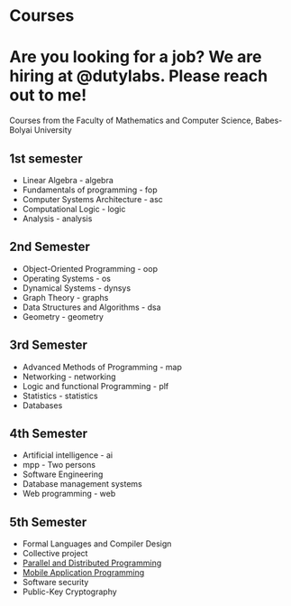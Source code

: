 # Courses

# Are you looking for a job? We are hiring at @dutylabs. Please reach out to me!

Courses from the Faculty of Mathematics and Computer Science, Babes-Bolyai University

## 1st semester

* Linear Algebra - algebra
* Fundamentals of programming - fop
* Computer Systems Architecture - asc
* Computational Logic - logic
* Analysis - analysis

## 2nd Semester

* Object-Oriented Programming - oop
* Operating Systems - os
* Dynamical Systems - dynsys
* Graph Theory - graphs
* Data Structures and Algorithms - dsa
* Geometry - geometry

## 3rd Semester

* Advanced Methods of Programming - map
* Networking - networking
* Logic and functional Programming - plf
* Statistics - statistics
* Databases

## 4th Semester

* Artificial intelligence - ai
* mpp - Two persons
* Software Engineering
* Database management systems
* Web programming - web

## 5th Semester
* Formal Languages and Compiler Design
* Collective project
* [Parallel and Distributed Programming](http://www.cs.ubbcluj.ro/~rlupsa/edu/pdp/)
* [Mobile Application Programming](http://www.cs.ubbcluj.ro/~dan/ma/index.html)
* Software security
* Public-Key Cryptography

